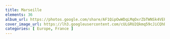 ```yaml
---
title: Marseille
elements: 36
album_url: https://photos.google.com/share/AF1QipOwWDqLMqOxrZbTWNSk4VEPrBitm_Z9AQ5stmji1xJ1NwM8qIXvyjbYvRRu6fGTmQ?key=d2s3dEhYNmVuR01wR3lJbkYyVmhCTlZkbGhrdUZ3
cover_image_url: https://lh3.googleusercontent.com/cULGRU2Qkmq59cJiCQhBwL1TdgtTpNBxXU-kg3wZzia4oZfHl8h6oEB1yca7-BBqm_antTMkJoRW6xXHIjkbqPmBW8LbohwvNhbRM6s_cwIgS22vSMNbLskU6QAKIUrkueDVvvsKTCzm7xCcCYFALW0-38aFdm8yjYxl3_BacTvRTJFMy96_z6IIhYCI1QUAeZ3YHh1xXqJTALcr_j8d2QRRvEvl8H6M5D_eD8zZHUfT91447s6pK27qgnSeHp4MeMjLPDse2P9bJV9QaYVuh6EPpnJPFG7tBwgJrorNuzwB8e3aTKxDp0VP8-Q_fQlDyocOtA6kq1Da9ljPzFyBeb0Sw9mjA5moOr1Mic2Ssd6T9WtE6DbqiJd6jFKPnBUpD51zDbOt1ZuWs3OVCpDkLiPqshnEEfYbNNLWXmf6puFh--Pr38faYo91pv0kaCDbOcY73ehDCAojD0jiyarBkLUF8jDZgCB7XBwi4IfA2jamCPWDh_JnErWOxUTiJmhUu__2DRYzSGRWkgWdrfefxClQcJIIxa3uHRdB9QM8CyuCx-nx1fdKtieJXLYRMm7aASHtktjVL_62TWeIRnZcWZ3r_7r51Q3MsKos4q7bqyVOEIfQMcz0-0Ha0qZUKLdULyf3wZv2YRjNzuUFJbPxJQLEqv6WpGnHqxcrVLBQMecHihQcmkVrNSGBwPioQK0dVhKQnTc_LZ8BkJaUnakPaXrAD3oXqch2A13khNga6iAtMxLtVo0KyCc7E1vY_zE=s220-p-k-no?authuser=0
categories: [ Europe, France ]
---
```

